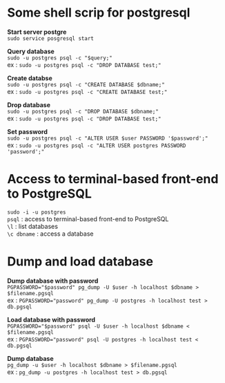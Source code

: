 # Some shell scrip for postgresql

**Start server postgre**  
`sudo service posgresql start`

**Query database**  
`sudo -u postgres psql -c "$query;"`  
ex : `sudo -u postgres psql -c "DROP DATABASE test;"`

**Create databse**  
`sudo -u postgres psql -c "CREATE DATABASE $dbname;"`  
ex : `sudo -u postgres psql -c "CREATE DATABASE test;"`

**Drop database**  
`sudo -u postgres psql -c "DROP DATABASE $dbname;"`  
ex : `sudo -u postgres psql -c "DROP DATABASE test;"`  

**Set password**  
`sudo -u postgres psql -c "ALTER USER $user PASSWORD '$password';"`  
ex : `sudo -u postgres psql -c "ALTER USER postgres PASSWORD 'password';"`  

# Access to terminal-based front-end to PostgreSQL
`sudo -i -u postgres`  
`psql`	: access to terminal-based front-end to PostgreSQL  
`\l`  	:  list databases  
`\c dbname` :  access a database

# Dump and load database
**Dump database with password**  
`PGPASSWORD="$password" pg_dump -U $user -h localhost $dbname > $filename.pgsql`  
ex : `PGPASSWORD="password" pg_dump -U postgres -h localhost test > db.pgsql`  

**Load database with password**  
`PGPASSWORD="$password" psql -U $user -h localhost $dbname < $filename.pgsql`  
ex : `PGPASSWORD="password" psql -U postgres -h localhost test < db.pgsql`  

**Dump database**  
`pg_dump -u $user -h localhost $dbname > $filename.pgsql`  
ex : `pg_dump -u postgres -h localhost test > db.pgsql`  
